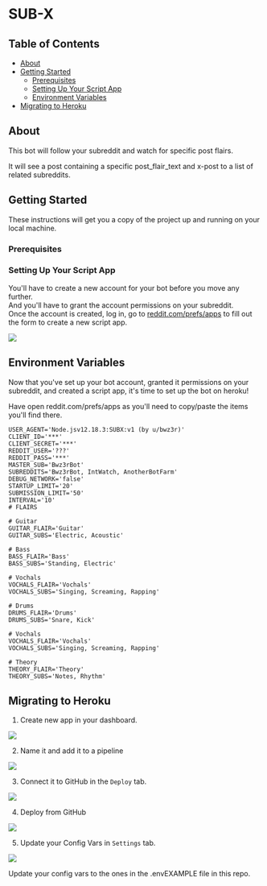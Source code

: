 # SUB-X

## Table of Contents

- [About](#about)
- [Getting Started](#getting_started)
    - [Prerequisites](#pres)
    - [Setting Up Your Script App](#script_app)
    - [Environment Variables](#env_var)
- [Migrating to Heroku](#heroku)


## About <a name = "about"></a>

This bot will follow your subreddit and watch for specific post flairs.

It will see a post containing a specific post_flair_text and x-post to a list of related subreddits.


## Getting Started <a name = "getting_started"></a>

These instructions will get you a copy of the project up and running on your local machine.

### Prerequisites <a name = "pres"></a>


### Setting Up Your Script App <a name = "script_app"></a>

You'll have to create a new account for your bot before you move any further.\
And you'll have to grant the account permissions on your subreddit.\
Once the account is created, log in, go to [reddit.com/prefs/apps](https://www.reddit.com/prefs/apps) to fill out the form to create a new script app.



<img src='https://i.imgur.com/yq8akJ7.png'>

## Environment Variables <a name = "env_var"></a>
Now that you've set up your bot account, granted it permissions on your subreddit, and created a script app, it's time to set up the bot on heroku!

Have open reddit.com/prefs/apps as you'll need to copy/paste the items you'll find there.


```
USER_AGENT='Node.jsv12.18.3:SUBX:v1 (by u/bwz3r)'
CLIENT_ID='***'
CLIENT_SECRET='***'
REDDIT_USER='???'
REDDIT_PASS='***'
MASTER_SUB='Bwz3rBot'
SUBREDDITS='Bwz3rBot, IntWatch, AnotherBotFarm'
DEBUG_NETWORK='false'
STARTUP_LIMIT='20'
SUBMISSION_LIMIT='50'
INTERVAL='10'
# FLAIRS

# Guitar
GUITAR_FLAIR='Guitar'
GUITAR_SUBS='Electric, Acoustic'

# Bass
BASS_FLAIR='Bass'
BASS_SUBS='Standing, Electric'

# Vochals
VOCHALS_FLAIR='Vochals'
VOCHALS_SUBS='Singing, Screaming, Rapping'

# Drums
DRUMS_FLAIR='Drums'
DRUMS_SUBS='Snare, Kick'

# Vochals
VOCHALS_FLAIR='Vochals'
VOCHALS_SUBS='Singing, Screaming, Rapping'

# Theory
THEORY_FLAIR='Theory'
THEORY_SUBS='Notes, Rhythm'

```

## Migrating to Heroku <a name = "heroku"></a>
1. Create new app in your dashboard.
<img src='https://imgur.com/P0lM0WN.png'>

2. Name it and add it to a pipeline
<img src='https://imgur.com/7yF5MJI.png'>

3. Connect it to GitHub in the `Deploy` tab.
<img src='https://imgur.com/sP2zgYV.png'>

4. Deploy from GitHub
<img src='https://imgur.com/kP3Bz3m.png'>

5. Update your Config Vars in `Settings` tab.
<img src='https://imgur.com/uuTp8MK.png'>

Update your config vars to the ones in the .envEXAMPLE file in this repo.